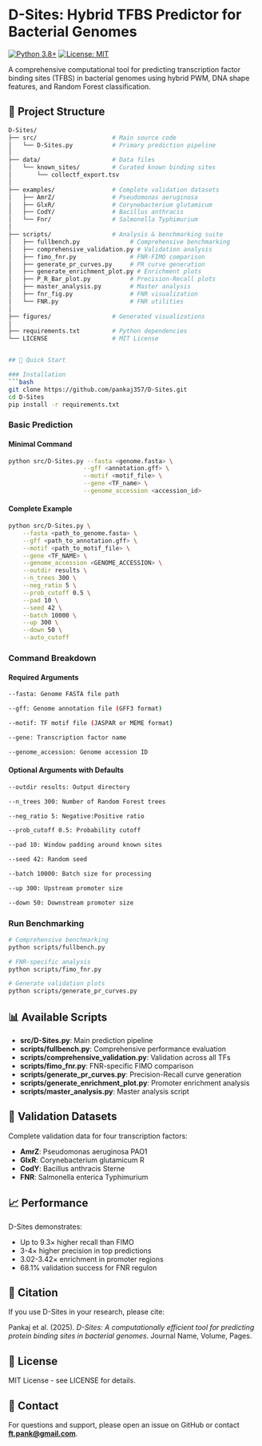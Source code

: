 # D-Sites: Hybrid TFBS Predictor for Bacterial Genomes

[![Python 3.8+](https://img.shields.io/badge/python-3.8+-blue.svg)](https://www.python.org/downloads/)
[![License: MIT](https://img.shields.io/badge/License-MIT-yellow.svg)](https://opensource.org/licenses/MIT)

A comprehensive computational tool for predicting transcription factor binding sites (TFBS) in bacterial genomes using hybrid PWM, DNA shape features, and Random Forest classification.

## 📁 Project Structure

```bash
D-Sites/
├── src/                     # Main source code
│   └── D-Sites.py           # Primary prediction pipeline
│
├── data/                    # Data files
│   └── known_sites/         # Curated known binding sites
│       └── collectf_export.tsv
│
├── examples/                # Complete validation datasets
│   ├── AmrZ/                # Pseudomonas aeruginosa
│   ├── GlxR/                # Corynebacterium glutamicum
│   ├── CodY/                # Bacillus anthracis
│   └── Fnr/                 # Salmonella Typhimurium
│
├── scripts/                 # Analysis & benchmarking suite
│   ├── fullbench.py              # Comprehensive benchmarking
│   ├── comprehensive_validation.py # Validation analysis
│   ├── fimo_fnr.py               # FNR-FIMO comparison
│   ├── generate_pr_curves.py     # PR curve generation
│   ├── generate_enrichment_plot.py # Enrichment plots
│   ├── P_R_Bar_plot.py           # Precision-Recall plots
│   ├── master_analysis.py        # Master analysis
│   ├── fnr_fig.py                # FNR visualization
│   └── FNR.py                    # FNR utilities
│
├── figures/                 # Generated visualizations
│
├── requirements.txt         # Python dependencies
└── LICENSE                  # MIT License


## 🚀 Quick Start

### Installation
```bash
git clone https://github.com/pankaj357/D-Sites.git
cd D-Sites
pip install -r requirements.txt
```

### Basic Prediction
#### Minimal Command
```bash
python src/D-Sites.py --fasta <genome.fasta> \
                     --gff <annotation.gff> \
                     --motif <motif_file> \
                     --gene <TF_name> \
                     --genome_accession <accession_id>
```
#### Complete Example
```bash
python src/D-Sites.py \
    --fasta <path_to_genome.fasta> \
    --gff <path_to_annotation.gff> \
    --motif <path_to_motif_file> \
    --gene <TF_NAME> \
    --genome_accession <GENOME_ACCESSION> \
    --outdir results \
    --n_trees 300 \
    --neg_ratio 5 \
    --prob_cutoff 0.5 \
    --pad 10 \
    --seed 42 \
    --batch 10000 \
    --up 300 \
    --down 50 \
    --auto_cutoff
```
### Command Breakdown
#### Required Arguments
```bash
--fasta: Genome FASTA file path

--gff: Genome annotation file (GFF3 format)

--motif: TF motif file (JASPAR or MEME format)

--gene: Transcription factor name

--genome_accession: Genome accession ID
```
#### Optional Arguments with Defaults
``` bash
--outdir results: Output directory

--n_trees 300: Number of Random Forest trees

--neg_ratio 5: Negative:Positive ratio

--prob_cutoff 0.5: Probability cutoff

--pad 10: Window padding around known sites

--seed 42: Random seed

--batch 10000: Batch size for processing

--up 300: Upstream promoter size

--down 50: Downstream promoter size
```
### Run Benchmarking
```bash
# Comprehensive benchmarking
python scripts/fullbench.py

# FNR-specific analysis
python scripts/fimo_fnr.py

# Generate validation plots
python scripts/generate_pr_curves.py
```

## 📊 Available Scripts
- **src/D-Sites.py**: Main prediction pipeline  
- **scripts/fullbench.py**: Comprehensive performance evaluation  
- **scripts/comprehensive_validation.py**: Validation across all TFs  
- **scripts/fimo_fnr.py**: FNR-specific FIMO comparison  
- **scripts/generate_pr_curves.py**: Precision-Recall curve generation  
- **scripts/generate_enrichment_plot.py**: Promoter enrichment analysis  
- **scripts/master_analysis.py**: Master analysis script  

## 🧪 Validation Datasets
Complete validation data for four transcription factors:
- **AmrZ**: Pseudomonas aeruginosa PAO1   
- **GlxR**: Corynebacterium glutamicum R  
- **CodY**: Bacillus anthracis Sterne  
- **FNR**: Salmonella enterica Typhimurium  

## 📈 Performance
D-Sites demonstrates:
- Up to 9.3× higher recall than FIMO  
- 3-4× higher precision in top predictions  
- 3.02-3.42× enrichment in promoter regions  
- 68.1% validation success for FNR regulon  

## 📝 Citation
If you use D-Sites in your research, please cite:

Pankaj et al. (2025). *D-Sites: A computationally efficient tool for predicting protein binding sites in bacterial genomes*. Journal Name, Volume, Pages.

## 📄 License
MIT License - see LICENSE for details.

## 💬 Contact
For questions and support, please open an issue on GitHub or contact **ft.pank@gmail.com**.
